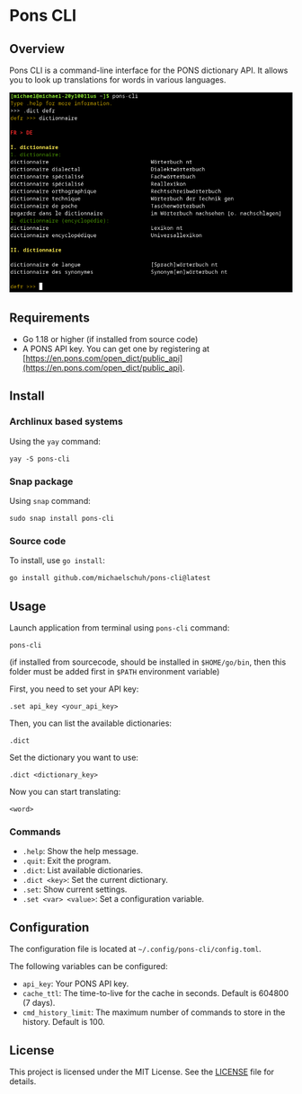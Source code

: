 # Pons CLI

## Overview

Pons CLI is a command-line interface for the PONS dictionary API. It allows you to look up translations for words in various languages.

![pons-cli](https://github.com/mikachou/pons-cli/blob/main/pons-cli.png?raw=true)

## Requirements

- Go 1.18 or higher (if installed from source code)
- A PONS API key. You can get one by registering at [https://en.pons.com/open_dict/public_api](https://en.pons.com/open_dict/public_api).

## Install

### Archlinux based systems

Using the `yay` command:

```
yay -S pons-cli
```

### Snap package

Using `snap` command:

```
sudo snap install pons-cli

```

### Source code

To install, use `go install`:

```bash
go install github.com/michaelschuh/pons-cli@latest
```

## Usage

Launch application from terminal using `pons-cli` command:

```
pons-cli
```

(if installed from sourcecode, should be installed in `$HOME/go/bin`, then this folder must be added first in `$PATH` environment variable)

First, you need to set your API key:

```
.set api_key <your_api_key>
```

Then, you can list the available dictionaries:

```
.dict
```

Set the dictionary you want to use:

```
.dict <dictionary_key>
```

Now you can start translating:

```
<word>
```

### Commands

- `.help`: Show the help message.
- `.quit`: Exit the program.
- `.dict`: List available dictionaries.
- `.dict <key>`: Set the current dictionary.
- `.set`: Show current settings.
- `.set <var> <value>`: Set a configuration variable.

## Configuration

The configuration file is located at `~/.config/pons-cli/config.toml`.

The following variables can be configured:

- `api_key`: Your PONS API key.
- `cache_ttl`: The time-to-live for the cache in seconds. Default is 604800 (7 days).
- `cmd_history_limit`: The maximum number of commands to store in the history. Default is 100.

## License

This project is licensed under the MIT License. See the [LICENSE](LICENCE) file for details.
